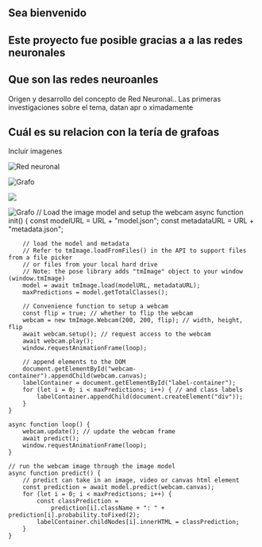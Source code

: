 ## Sea bienvenido
## Este proyecto fue posible gracias a a las redes neuronales
## Que son las redes neuroanles
Origen y desarrollo del concepto de Red Neuronal.. Las primeras investigaciones sobre el tema, datan apr o ximadamente
## Cuál es su relacion con la tería de grafoas
Incluir imagenes


<img src="https://andromedavaluecapital.com/wp-content/uploads/2018/02/neuronal-network-1024x585.jpg" alt="Red neuronal">

![Grafo](https://www.madrimasd.org/blogs/matematicas/files/2012/09/Network_representation_of_brain_connectivity.jpg)


<img src="https://image.slidesharecdn.com/redesneuronales-090531152733-phpapp02/95/redes-neuronales-2-728.jpg?cb=1243784481">

![Grafo](https://www.madrimasd.org/blogs/matematicas/files/2012/09/Network_representation_of_brain_connectivity.jpg)
    // Load the image model and setup the webcam
    async function init() {
        const modelURL = URL + "model.json";
        const metadataURL = URL + "metadata.json";

        // load the model and metadata
        // Refer to tmImage.loadFromFiles() in the API to support files from a file picker
        // or files from your local hard drive
        // Note: the pose library adds "tmImage" object to your window (window.tmImage)
        model = await tmImage.load(modelURL, metadataURL);
        maxPredictions = model.getTotalClasses();

        // Convenience function to setup a webcam
        const flip = true; // whether to flip the webcam
        webcam = new tmImage.Webcam(200, 200, flip); // width, height, flip
        await webcam.setup(); // request access to the webcam
        await webcam.play();
        window.requestAnimationFrame(loop);

        // append elements to the DOM
        document.getElementById("webcam-container").appendChild(webcam.canvas);
        labelContainer = document.getElementById("label-container");
        for (let i = 0; i < maxPredictions; i++) { // and class labels
            labelContainer.appendChild(document.createElement("div"));
        }
    }

    async function loop() {
        webcam.update(); // update the webcam frame
        await predict();
        window.requestAnimationFrame(loop);
    }

    // run the webcam image through the image model
    async function predict() {
        // predict can take in an image, video or canvas html element
        const prediction = await model.predict(webcam.canvas);
        for (let i = 0; i < maxPredictions; i++) {
            const classPrediction =
                prediction[i].className + ": " + prediction[i].probability.toFixed(2);
            labelContainer.childNodes[i].innerHTML = classPrediction;
        }
    }
</script>


